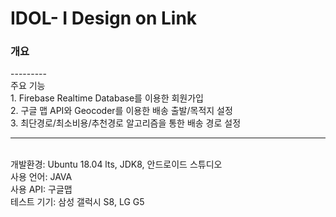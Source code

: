 # IDOL- I Design on Link

<H3>개요</H3>
---------
<br>주요 기능<br>
1. Firebase Realtime Database를 이용한 회원가입<br>
2. 구글 맵 API와 Geocoder를 이용한 배송 출발/목적지 설정<br>
3. 최단경로/최소비용/추천경로 알고리즘을 통한 배송 경로 설정<br>

<hr>
<br>개발환경: Ubuntu 18.04 lts, JDK8, 안드로이드 스튜디오
<br>사용 언어: JAVA
<br>사용 API: 구글맵
<br>테스트 기기: 삼성 갤럭시 S8, LG G5
